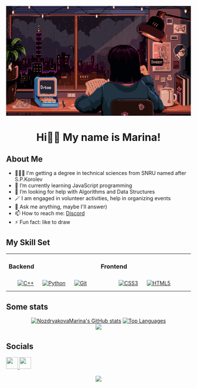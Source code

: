 <div align="center">
<img img height="300" width="600" src="https://github.com/NozdryakovaMarina/nozdryakovamarina/blob/main/assets/header.gif" alt="Title image">
</div>
 
<h1 align="center">Hi👋🏻 My name is Marina!</h1>

## About Me
- 👨🏻‍💻 I'm getting a degree in technical sciences from SNRU named after S.P.Korolev 
- 🌱 I’m currently learning JavaScript programming
- 🤔 I’m looking for help with Algorithms and Data Structures
- 🪄 I am engaged in volunteer activities, help in organizing events
- 💬 Ask me anything, maybe I'll answer)
- 📫 How to reach me: [Discord](https://discord.com/users/nomaari)
- ⚡ Fun fact: like to draw


## My Skill Set  

<table><tr><td valign="top" width="500">

### Backend  
<div align="center">  
<a href="https://www.cplusplus.com/" target="_blank"><img style="margin: 10px" src="https://profilinator.rishav.dev/skills-assets/cplusplus-original.svg" alt="C++" height="50" /></a>  
<a href="https://www.python.org/" target="_blank"><img style="margin: 10px" src="https://profilinator.rishav.dev/skills-assets/python-original.svg" alt="Python" height="50" /></a>  
<a href="https://github.com/" target="_blank"><img style="margin: 10px" src="https://profilinator.rishav.dev/skills-assets/git-scm-icon.svg" alt="Git" height="50" /></a>  
</div>

</td><td valign="top" width="500">

### Frontend  
<div align="center">  
<a href="https://www.w3schools.com/css/" target="_blank"><img style="margin: 10px" src="https://profilinator.rishav.dev/skills-assets/css3-original-wordmark.svg" alt="CSS3" height="50" /></a>  
<a href="https://en.wikipedia.org/wiki/HTML5" target="_blank"><img style="margin: 10px" src="https://profilinator.rishav.dev/skills-assets/html5-original-wordmark.svg" alt="HTML5" height="50" /></a>  
</div>

</td></tr></table>

<!-- ## Skills
<p align="left"> <a href="https://docs.microsoft.com/en-us/cpp/?view=msvc-170" target="_blank" rel="noreferrer"><img src="https://raw.githubusercontent.com/danielcranney/readme-generator/main/public/icons/skills/cplusplus-colored.svg" width="36" height="36" alt="C++" /></a><a href="https://www.python.org/" target="_blank" rel="noreferrer"><img src="https://raw.githubusercontent.com/danielcranney/readme-generator/main/public/icons/skills/python-colored.svg" width="36" height="36" alt="Python" /></a><a href="https://git-scm.com/" target="_blank" rel="noreferrer"><img src="https://raw.githubusercontent.com/danielcranney/readme-generator/main/public/icons/skills/git-colored.svg" width="36" height="36" alt="Git" /></a><a href="https://code.visualstudio.com/" target="_blank" rel="noreferrer"><img src="https://raw.githubusercontent.com/danielcranney/readme-generator/main/public/icons/skills/visualstudiocode.svg" width="36" height="36" alt="VS Code" /></a><a href="https://www.w3.org/TR/CSS/#css" target="_blank" rel="noreferrer"><img src="https://raw.githubusercontent.com/danielcranney/readme-generator/main/public/icons/skills/css3-colored.svg" width="36" height="36" alt="CSS3" /></a><a href="https://developer.mozilla.org/en-US/docs/Glossary/HTML5" target="_blank" rel="noreferrer"><img src="https://raw.githubusercontent.com/danielcranney/readme-generator/main/public/icons/skills/html5-colored.svg" width="36" height="36" alt="HTML5" /></a> </p> -->

## Some stats

<div align="center"> 
  <a href="http://www.github.com/NozdryakovaMarina"> <img height="215" src="https://github-readme-stats.vercel.app/api?username=NozdryakovaMarina&show_icons=true&count_private=true&hide_border=true&icon_color=ef4444&bg_color=00000000&title_color=ef4444&text_color=facc15" alt="NozdryakovaMarina's GitHub stats" /></a>
  <a href="https://github.com/NozdryakovaMarina" align="left"><img height="215" src="https://github-readme-stats.vercel.app/api/top-langs/?username=NozdryakovaMarina&langs_count=5&title_color=ef4444&text_color=facc15&bg_color=00000000&hide_border=true&locale=en&custom_title=Top%20%Languages" alt="Top Languages" /></a> 
</div>

<div align="center"> 
  <a href="http://www.github.com/NozdryakovaMarina"><img height="230"src="https://github-readme-streak-stats.herokuapp.com/?user=NozdryakovaMarina&stroke=facc15&background=00000000&ring=ef4444&fire=ef4444&currStreakNum=facc15&currStreakLabel=ef4444&sideNums=facc15&sideLabels=facc15&dates=facc15&hide_border=true" /></a>
</div>

## Socials

<p align="left"> <a href="https://discord.com/users/nomaari" target="_blank" rel="noreferrer"> <picture> <source media="(prefers-color-scheme: dark)" srcset="https://raw.githubusercontent.com/danielcranney/readme-generator/main/public/icons/socials/discord-dark.svg" /> <source media="(prefers-color-scheme: light)" srcset="https://raw.githubusercontent.com/danielcranney/readme-generator/main/public/icons/socials/discord.svg" /> <img src="https://raw.githubusercontent.com/danielcranney/readme-generator/main/public/icons/socials/discord.svg" width="32" height="32" /> </picture> </a> <a href="https://www.github.com/NozdryakovaMarina" target="_blank" rel="noreferrer"> <picture> <source media="(prefers-color-scheme: dark)" srcset="https://raw.githubusercontent.com/danielcranney/readme-generator/main/public/icons/socials/github-dark.svg" /> <source media="(prefers-color-scheme: light)" srcset="https://raw.githubusercontent.com/danielcranney/readme-generator/main/public/icons/socials/github.svg" /> <img src="https://raw.githubusercontent.com/danielcranney/readme-generator/main/public/icons/socials/github.svg" width="32" height="32" /> </picture> </a></p> 

<div align="center">
<img src="https://komarev.com/ghpvc/?username=NozdryakovaMarina&color=dc143c&style=for-the-badge" align="center" />
</div>  